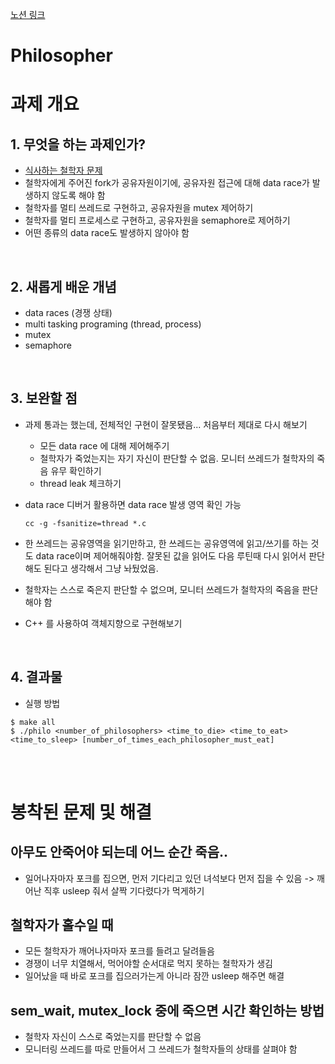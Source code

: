 [노션 링크](https://helpful-eggplant-ec3.notion.site/Philosopher-947e57952e334043994125430f18b611)

# Philosopher
# 과제 개요
## 1. 무엇을 하는 과제인가?
- [식사하는 철학자 문제](https://ko.wikipedia.org/wiki/%EC%8B%9D%EC%82%AC%ED%95%98%EB%8A%94_%EC%B2%A0%ED%95%99%EC%9E%90%EB%93%A4_%EB%AC%B8%EC%A0%9C)
- 철학자에게 주어진 fork가 공유자원이기에, 공유자원 접근에 대해 data race가 발생하지 않도록 해야 함
- 철학자를 멀티 쓰레드로 구현하고, 공유자원을 mutex 제어하기
- 철학자를 멀티 프로세스로 구현하고, 공유자원을 semaphore로 제어하기
- 어떤 종류의 data race도 발생하지 않아야 함

<br>

## 2. 새롭게 배운 개념
- data races (경쟁 상태)
- multi tasking programing (thread, process)
- mutex
- semaphore

<br>

## 3. 보완할 점
- 과제 통과는 했는데, 전체적인 구현이 잘못됐음... 처음부터 제대로 다시 해보기
    - 모든 data race 에 대해 제어해주기
    - 철학자가 죽었는지는 자기 자신이 판단할 수 없음. 모니터 쓰레드가 철학자의 죽음 유무 확인하기
    - thread leak 체크하기
- data race 디버거 활용하면 data race 발생 영역 확인 가능  
    ```
    cc -g -fsanitize=thread *.c
    ```
- 한 쓰레드는 공유영역을 읽기만하고, 한 쓰레드는 공유영역에 읽고/쓰기를 하는 것도 data race이며 제어해줘야함. 잘못된 값을 읽어도 다음 루틴때 다시 읽어서 판단해도 된다고 생각해서 그냥 놔뒀었음.

- 철학자는 스스로 죽은지 판단할 수 없으며, 모니터 쓰레드가 철학자의 죽음을 판단해야 함
- C++ 를 사용하여 객체지향으로 구현해보기

<br>


## 4. 결과물
- 실행 방법  
```
$ make all
$ ./philo <number_of_philosophers> <time_to_die> <time_to_eat> <time_to_sleep> [number_of_times_each_philosopher_must_eat]
```


<br><br>

# 봉착된 문제 및 해결
## 아무도 안죽어야 되는데 어느 순간 죽음..
- 일어나자마자 포크를 집으면, 먼저 기다리고 있던 녀석보다 먼저 집을 수 있음 -> 깨어난 직후 usleep 줘서 살짝 기다렸다가 먹게하기

## 철학자가 홀수일 때
- 모든 철학자가 깨어나자마자 포크를 들려고 달려들음
- 경쟁이 너무 치열해서, 먹어야할 순서대로 먹지 못하는 철학자가 생김
- 일어났을 때 바로 포크를 집으러가는게 아니라 잠깐 usleep 해주면 해결
 
## sem_wait, mutex_lock 중에 죽으면 시간 확인하는 방법
- 철학자 자신이 스스로 죽었는지를 판단할 수 없음
- 모니터링 쓰레드를 따로 만들어서 그 쓰레드가 철학자들의 상태를 살펴야 함
